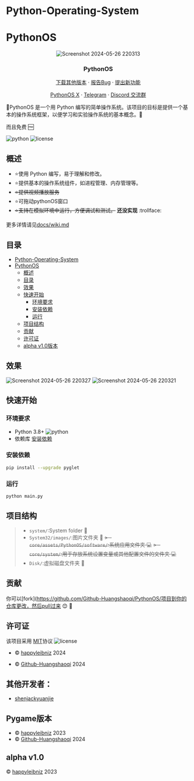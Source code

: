 # Python-Operating-System

# PythonOS

<div align="center">
<p align="center">
    
  ![Screenshot 2024-05-26 220313](https://github.com/happyleibniz/Python-Operating-System/assets/121920485/f7844d03-cf86-44db-b526-043a88f13a19)
  <h3 align="center">PythonOS</h3>   
  <a href="https://github.com/happyleibniz/Python-Operating-System/releases">下载其他版本</a>
    ·
  <a href="https://github.com/Github-Huangshaoqi/PythonOS/issues">报告Bug</a>
    ·
  <a href="https://github.com/Github-Huangshaoqi/PythonOS/issues">提出新功能</a>
</p>
</div>

<div align="center">
<p align="center">
  <a href="https://x.com/@Pythonos2">PythonOS X</a>
    ·
  <a href="https://t.me/PythonOS">Telegram</a>
   ·
  <a href="https://discord.gg/sbKMNhuvYt">Discord 交流群</a>
</p>
</div>

:tada:PythonOS 是一个用 Python 编写的简单操作系统。该项目的目标是提供一个基本的操作系统框架，以便学习和实验操作系统的基本概念。:tada:

而且免费 :free:

![python](https://img.shields.io/badge/python-%3E%3D3-brightgreen
)
![license](https://img.shields.io/badge/license-MIT-blue
)


## 概述

- ⭐使用 Python 编写，易于理解和修改。
- ⭐提供基本的操作系统组件，如进程管理、内存管理等。
- ~~⭐提供视频播放服务~~
- ⭐可拖动pythonOS窗口
- ~~:star:支持在模拟环境中运行，方便调试和测试。~~ **还没实现** :trollface:

更多详情请见[docs/wiki.md](docs/wiki.md)

## 目录

- [Python-Operating-System](#python-operating-system)
- [PythonOS](#pythonos)
  - [概述](#概述)
  - [目录](#目录)
  - [效果](#效果)
  - [快速开始](#快速开始)
    - [环境要求](#环境要求)
    - [安装依赖](#安装依赖)
    - [运行](#运行)
  - [项目结构](#项目结构)
  - [贡献](#贡献)
  - [许可证](#许可证)
  - [alpha v1.0版本](#alpha-v10版本)

## 效果

![Screenshot 2024-05-26 220327](https://github.com/happyleibniz/Python-Operating-System/assets/121920485/b65a99c2-4dd0-4f8f-b283-d7a6b1f13ecc)
![Screenshot 2024-05-26 220321](https://github.com/happyleibniz/Python-Operating-System/assets/121920485/9d326503-7eb9-4e87-9a81-aea6aebe03b4)

## 快速开始

### 环境要求

- Python 3.8+ ![python](https://img.shields.io/badge/python-%3E%3D3-brightgreen
)
- 依赖库 [安装依赖](#安装依赖)

### 安装依赖


```bash
pip install --upgrade pyglet
```

### 运行

```bash
python main.py
```


## 项目结构

> - `system/`:System folder 📇
> - `System32/images/`:图片文件夹 :flower_playing_cards:
~~> - `core/assets/PythonOS/software/`:系统应用文件夹 :computer:~~
~~> - `core/system/`:用于存放系统设置变量或其他配置文件的文件夹 :computer:~~
> - `Disk/`:虚拟磁盘文件夹 :floppy_disk:

## 贡献

你可以[fork](https://github.com/Github-Huangshaoqi/PythonOS/项目到你的仓库更改，然后pull过来 :blush: :tada:

## 许可证

该项目采用 [MIT](https://github.com/Github-Huangshaoqi/PythonOS?tab=MIT-1-ov-file)协议 ![license](https://img.shields.io/badge/license-MIT-blue)

- :copyright:  [happyleibniz](https://github.com/happyleibniz) 2024

- :copyright:  [Github-Huangshaoqi](https://github.com/Github-Huangshaoqi) 2024


## 其他开发者：
- [shenjackyuanjie](https://github.com/shenjackyuanjie)

## Pygame版本

- :copyright:  [happyleibniz](https://github.com/happyleibniz) 2023
- :copyright:  [Github-Huangshaoqi](https://github.com/Github-Huangshaoqi) 2024
 ## alpha v1.0  
  :copyright:  [happyleibniz](https://github.com/happyleibniz) 2023
